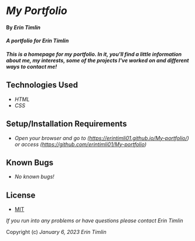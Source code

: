 # _My Portfolio_

#### By _**Erin Timlin**_

#### _A portfolio for Erin Timlin_

#### _This is a homepage for my portfolio. In it, you'll find a little information about me, my interests, some of the projects I've worked on and different ways to contact me!_

## Technologies Used

* _HTML_
* _CSS_


## Setup/Installation Requirements

* _Open your browser and go to (https://erintimli01.github.io/My-portfolio/) or access (https://github.com/erintimli01/My-portfolio)_


## Known Bugs

* _No known bugs!_


## License

* [MIT](license.txt)

_If you run into any problems or have questions please contact Erin Timlin_

Copyright (c) _January 6, 2023_ _Erin Timlin_